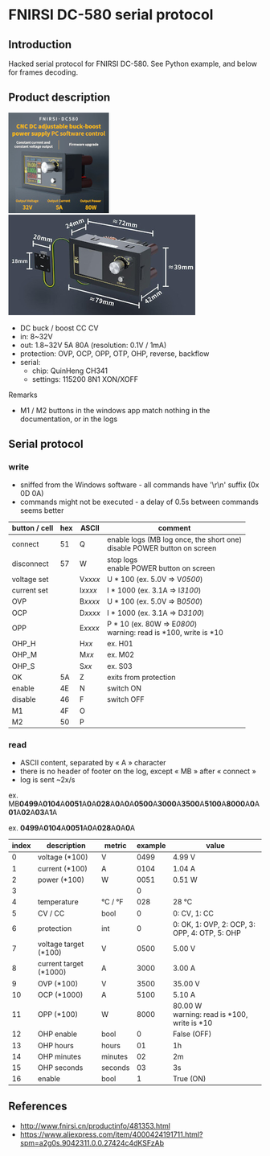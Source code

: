 # FNIRSI DC-580 serial protocol

## Introduction

Hacked serial protocol for FNIRSI DC-580. See Python example, and below for frames decoding.

## Product description

![](images/dc580-1.jpg) ![](images/dc580-2.jpg)

* DC buck / boost CC CV
* in:  8~32V
* out: 1.8~32V 5A 80A (resolution: 0.1V / 1mA)
* protection: OVP, OCP, OPP, OTP, OHP, reverse, backflow
* serial:
  * chip: QuinHeng CH341
  * settings: 115200 8N1 XON/XOFF

Remarks

* M1 / M2 buttons in the windows app match nothing in the documentation, or in the logs

## Serial protocol

### write

* sniffed from the Windows software - all commands have '\r\n' suffix (0x 0D 0A)
* commands might not be executed - a delay of 0.5s between commands seems better

| button / cell | hex  | ASCII   | comment                                                      |
| ------------- | ---- | ------- | ------------------------------------------------------------ |
| connect       | 51   | Q       | enable logs (MB log once, the short one)<br />disable POWER button on screen |
| disconnect    | 57   | W       | stop logs<br />enable POWER button on screen                 |
| voltage set   |      | V*xxxx* | U * 100 (ex. 5.0V => V*0500*)                                |
| current set   |      | I*xxxx* | I * 1000 (ex. 3.1A => I*3100*)                               |
| OVP           |      | B*xxxx* | U * 100 (ex. 5.0V => B*0500*)                                |
| OCP           |      | D*xxxx* | I * 1000 (ex. 3.1A => D*3100*)                               |
| OPP           |      | E*xxxx* | P * 10 (ex. 80W => E*0800*)<br />warning: read is *100, write is *10 |
| OHP_H         |      | H*xx*   | ex. H01                                                      |
| OHP_M         |      | M*xx*   | ex. M02                                                      |
| OHP_S         |      | S*xx*   | ex. S03                                                      |
| OK            | 5A   | Z       | exits from protection                                        |
| enable        | 4E   | N       | switch ON                                                    |
| disable       | 46   | F       | switch OFF                                                   |
| M1            | 4F   | O       |                                                              |
| M2            | 50   | P       |                                                              |

### read

* ASCII content, separated by « A » character
* there is no header of footer on the log, except « MB » after « connect »
* log is sent ~2x/s

ex. MB**0499**A**0104**A**0051**A**0**A**028**A**0**A**0**A**0500**A**3000**A**3500**A**5100**A**8000**A**0**A**01**A**02**A**03**A**1**A

ex. **0499**A**0104**A**0051**A**0**A**028**A**0**A**0**A

| index | description            | metric  | example | value                                            |
| ----- | ---------------------- | ------- | ------- | ------------------------------------------------ |
| 0     | voltage (*100)         | V       | 0499    | 4.99 V                                           |
| 1     | current (*100)         | A       | 0104    | 1.04 A                                           |
| 2     | power (*100)           | W       | 0051    | 0.51 W                                           |
| 3     |                        |         | 0       |                                                  |
| 4     | temperature            | °C / °F | 028     | 28 °C                                            |
| 5     | CV / CC                | bool    | 0       | 0: CV, 1: CC                                     |
| 6     | protection             | int     | 0       | 0: OK, 1: OVP, 2: OCP, 3: OPP, 4: OTP, 5: OHP    |
| 7     | voltage target (*100)  | V       | 0500    | 5.00 V                                           |
| 8     | current target (*1000) | A       | 3000    | 3.00 A                                           |
| 9     | OVP (*100)             | V       | 3500    | 35.00 V                                          |
| 10    | OCP (*1000)            | A       | 5100    | 5.10 A                                           |
| 11    | OPP (*100)             | W       | 8000    | 80.00 W<br />warning: read is *100, write is *10 |
| 12    | OHP enable             | bool    | 0       | False (OFF)                                      |
| 13    | OHP hours              | hours   | 01      | 1h                                               |
| 14    | OHP minutes            | minutes | 02      | 2m                                               |
| 15    | OHP seconds            | seconds | 03      | 3s                                               |
| 16    | enable                 | bool    | 1       | True (ON)                                        |

## References

* http://www.fnirsi.cn/productinfo/481353.html
* https://www.aliexpress.com/item/4000424191711.html?spm=a2g0s.9042311.0.0.27424c4dKSFzAb

